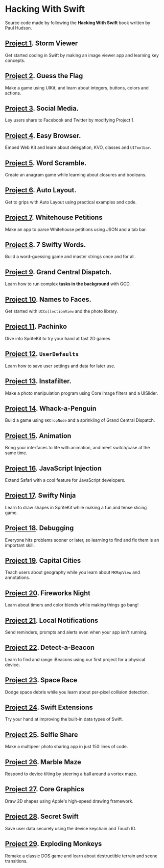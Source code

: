 
# Hacking With Swift

Source code made by following the **Hacking With Swift** book written by Paul Hudson.

## [Project 1](Project01). Storm Viewer

Get started coding in Swift by making an image viewer app and learning key concepts.

## [Project 2](Project02). Guess the Flag

Make a game using UIKit, and learn about integers, buttons, colors and actions.

## [Project 3](Project03). Social Media.

Ley users share to Facebook and Twitter by modifying Project 1.

## [Project 4](Project04). Easy Browser.

Embed Web Kit and learn about delegation, KVO, classes and `UIToolbar`.

## [Project 5](Project05). Word Scramble.

Create an anagram game while learning about closures and booleans.

## [Project 6](Project06). Auto Layout.

Get to grips with Auto Layout using practical examples and code.

## [Project 7](Project07). Whitehouse Petitions

Make an app to parse Whitehouse petitions using JSON and a tab bar.

## [Project 8](Project08). 7 Swifty Words.

Build a word-guessing game and master strings once and for all.

## [Project 9](Project09). Grand Central Dispatch.

Learn how to run complex **tasks in the background** with GCD.

## [Project 10](Project10). Names to Faces.

Get started with `UICollectionView` and the photo library.

## [Project 11](Project11). Pachinko

Dive into SpriteKit to try your hand at fast 2D games.

## [Project 12](Project12). `UserDefaults`

Learn how to save user settings and data for later use.

## [Project 13](Project13). Instafilter.

Make a photo manipulation program using Core Image filters and a UISlider.

## [Project 14](Project14). Whack-a-Penguin

Build a game using `SKCropNode` and a sprinkling of Grand Central Dispatch.

## [Project 15](Project15). Animation

Bring your interfaces to life with animation, and meet switch/case at the same time.

## [Project 16](Project16). JavaScript Injection

Extend Safari with a cool feature for JavaScript developers.

## [Project 17](Project17). Swifty Ninja

Learn to draw shapes in SpriteKit while making a fun and tense slicing game.

## [Project 18](Project18). Debugging

Everyone hits problems sooner or later, so learning to find and fix them is an important skill.

## [Project 19](Project19). Capital Cities

Teach users about geography while you learn about `MKMapView` and annotations.

## [Project 20](Project20). Fireworks Night

Learn about timers and color blends while making things go bang!

## [Project 21](Project21). Local Notifications

Send reminders, prompts and alerts even when your app isn't running.

## [Project 22](Project22). Detect-a-Beacon

Learn to find and range iBeacons using our first project for a physical device.

## [Project 23](Project23). Space Race

Dodge space debris while you learn about per-pixel collision detection.

## [Project 24](Project24). Swift Extensions

Try your hand at improving the built-in data types of Swift.

## [Project 25](Project25). Selfie Share

Make a multipeer photo sharing app in just 150 lines of code.

## [Project 26](Project26). Marble Maze

Respond to device tilting by steering a ball around a vortex maze.

## [Project 27](Project27). Core Graphics

Draw 2D shapes using Apple's high-speed drawing framework.

## [Project 28](Project28). Secret Swift

Save user data securely using the device keychain and Touch ID.

## [Project 29](Project29). Exploding Monkeys

Remake a classic DOS game and learn about destructible terrain and scene transitions.

